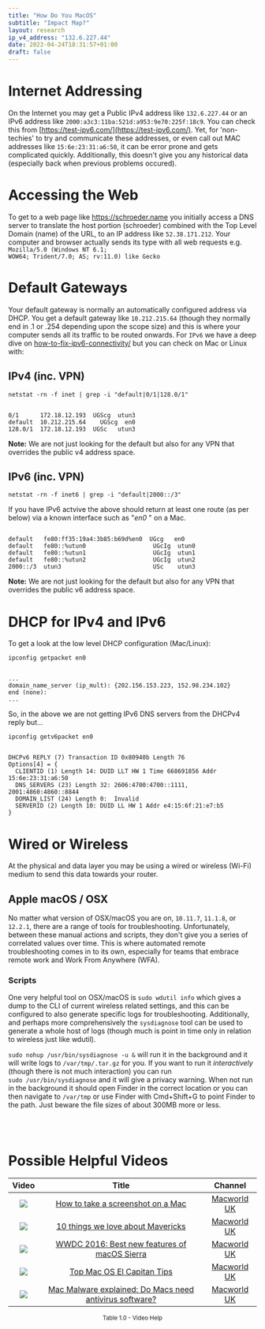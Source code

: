 ```yaml
---
title: "How Do You MacOS"
subtitle: "Impact Map?"
layout: research
ip_v4_address: "132.6.227.44"
date: 2022-04-24T18:31:57+01:00
draft: false
---
```


# Internet Addressing
On the Internet you may get a Public IPv4 address like <code>132.6.227.44</code> or an IPv6 address like <code>2000:a3c3:11ba:521d:a953:9e70:225f:18c9</code>. You can check this from [https://test-ipv6.com/](https://test-ipv6.com/). Yet, for 'non-techies' to try and communicate these addresses, or even call out MAC addresses like <code>15:6e:23:31:a6:50</code>, it can be error prone and gets complicated quickly. Additionally, this doesn't give you any historical data (especially back when previous problems occured).

# Accessing the Web
To get to a web page like https://schroeder.name you initially access a DNS server to translate the host portion (schroeder) combined with the Top Level Domain (name) of the URL, to an IP address like <code>52.38.171.212</code>. Your computer and browser actually sends its type with all web requests e.g. <br><code>Mozilla/5.0 (Windows NT 6.1; WOW64; Trident/7.0; AS; rv:11.0) like Gecko</code>

# Default Gateways
Your default gateway is normally an automatically configured address via DHCP. You get a default gateway like <code>10.212.215.64</code> (though they normally end in .1 or .254 depending upon the scope size) and this is where your computer sends all its traffic to be routed onwards. For <code>IPv6</code> we have a deep dive on [how-to-fix-ipv6-connectivity/](/blog/how-to-fix-ipv6-connectivity/) but you can check on Mac or Linux with:

## IPv4 (inc. VPN)
<code>netstat -rn -f inet | grep -i "default|0/1|128.0/1"</code>

<pre><code>
0/1      172.18.12.193  UGScg  utun3
default  10.212.215.64    UGScg  en0
128.0/1  172.18.12.193  UGSc   utun3</code></pre>

**Note:** We are not just looking for the default but also for any VPN that overrides the public v4 address space.

## IPv6 (inc. VPN)
<code>netstat -rn -f inet6 | grep -i "default|2000::/3"</code>

If you have IPv6 actvive the above should return at least one route (as per below) via a known interface such as "_en0_ " on a Mac. 

<pre><code>
default   fe80:ff35:19a4:3b85:b69d%en0  UGcg   en0
default   fe80::%utun0                   UGcIg  utun0
default   fe80::%utun1                   UGcIg  utun1
default   fe80::%utun2                   UGcIg  utun2
2000::/3  utun3                          USc    utun3</code></pre>

**Note:** We are not just looking for the default but also for any VPN that overrides the public v6 address space.

# DHCP for IPv4 and IPv6

To get a look at the low level DHCP configuration (Mac/Linux): 

<code>ipconfig getpacket en0</code>

<pre><code>
...
domain_name_server (ip_mult): {202.156.153.223, 152.98.234.102}
end (none):
...</code></pre>

So, in the above we are not getting IPv6 DNS servers from the DHCPv4 reply but...

<code>ipconfig getv6packet en0</code>

<pre><code>
DHCPv6 REPLY (7) Transaction ID 0x80940b Length 76
Options[4] = {
  CLIENTID (1) Length 14: DUID LLT HW 1 Time 668691856 Addr 15:6e:23:31:a6:50
  DNS_SERVERS (23) Length 32: 2606:4700:4700::1111, 2001:4860:4860::8844
  DOMAIN_LIST (24) Length 0:  Invalid
  SERVERID (2) Length 10: DUID LL HW 1 Addr e4:15:6f:21:e7:b5
}</code></pre>

# Wired or Wireless
At the physical and data layer you may be using a wired or wireless (Wi-Fi) medium to send this data towards your router. 

## Apple macOS / OSX
No matter what version of OSX/macOS you are on, <code>10.11.7</code>, <code>11.1.8</code>, or <code>12.2.1</code>, there are a range of tools for troubleshooting. Unfortunately, between these manual actions and scripts, they don't give you a series of correlated values over time. This is where automated remote troubleshooting comes in to its own, especially for teams that embrace remote work and Work From Anywhere (WFA).

### Scripts
One very helpful tool on OSX/macOS is <code>sudo wdutil info</code> which gives a dump to the CLI of current wireless related settings, and this can be configured to also generate specific logs for troubleshooting. Additionally, and perhaps more comprehensively the <code>sysdiagnose</code> tool can be used to generate a whole host of logs (though much is point in time only in relation to wireless just like wdutil).

<code>sudo nohup /usr/bin/sysdiagnose -u &</code> will run it in the background and it will write logs to <code>/var/tmp/<blah>.tar.gz</code> for you. If you want to run it *interactively* (though there is not much interaction) you can run<br><code>sudo /usr/bin/sysdiagnose</code> and it will give a privacy warning. When not run in the background it should open Finder in the correct location or you can then navigate to <code>/var/tmp</code> or use Finder with Cmd+Shift+G to point Finder to the path. Just beware the file sizes of about 300MB more or less.

<br><br>
# Possible Helpful Videos

<link href="/plugins/lity/css/lity.min.css" rel="stylesheet">
<script src="/plugins/lity/js/lity.min.js"></script>
<div class="table1-start"></div>

|Video | Title | Channel |
| :---: | :---: | :---: |
|<a href="https://www.youtube.com/watch?v=pZTOu-AO1V0" data-lity><img src="https://i.ytimg.com/vi/pZTOu-AO1V0/default.jpg" class="img-fluid"></a>|<a href="https://www.youtube.com/watch?v=pZTOu-AO1V0" data-lity>How to take a screenshot on a Mac</a>|<a target="_blank" href="https://www.youtube.com/channel/UCT7WejN8j_nGiSfwK8TnBcw" >Macworld UK</a>|
|<a href="https://www.youtube.com/watch?v=VMbALon9IEQ" data-lity><img src="https://i.ytimg.com/vi/VMbALon9IEQ/default.jpg" class="img-fluid"></a>|<a href="https://www.youtube.com/watch?v=VMbALon9IEQ" data-lity>10 things we love about Mavericks</a>|<a target="_blank" href="https://www.youtube.com/channel/UCT7WejN8j_nGiSfwK8TnBcw" >Macworld UK</a>|
|<a href="https://www.youtube.com/watch?v=nFUc6EC4hmY" data-lity><img src="https://i.ytimg.com/vi/nFUc6EC4hmY/default.jpg" class="img-fluid"></a>|<a href="https://www.youtube.com/watch?v=nFUc6EC4hmY" data-lity>WWDC 2016: Best new features of macOS Sierra</a>|<a target="_blank" href="https://www.youtube.com/channel/UCT7WejN8j_nGiSfwK8TnBcw" >Macworld UK</a>|
|<a href="https://www.youtube.com/watch?v=cJ_8MIpkXCE" data-lity><img src="https://i.ytimg.com/vi/cJ_8MIpkXCE/default.jpg" class="img-fluid"></a>|<a href="https://www.youtube.com/watch?v=cJ_8MIpkXCE" data-lity>Top Mac OS El Capitan Tips</a>|<a target="_blank" href="https://www.youtube.com/channel/UCT7WejN8j_nGiSfwK8TnBcw" >Macworld UK</a>|
|<a href="https://www.youtube.com/watch?v=qXmO5NK0KWc" data-lity><img src="https://i.ytimg.com/vi/qXmO5NK0KWc/default.jpg" class="img-fluid"></a>|<a href="https://www.youtube.com/watch?v=qXmO5NK0KWc" data-lity>Mac Malware explained: Do Macs need antivirus software?</a>|<a target="_blank" href="https://www.youtube.com/channel/UCT7WejN8j_nGiSfwK8TnBcw" >Macworld UK</a>|

<center><small>Table 1.0 - Video Help</small></center>
 <br>
<div class="table1-end"></div>
<script type="text/javascript">
(function() {
    $('div.table1-start').nextUntil('div.table1-end', 'table').addClass('table thead-dark table-striped table-responsive rounded').attr('id', 't1');
    $('#t1').find('thead').addClass('thead-dark');
})();
</script>
